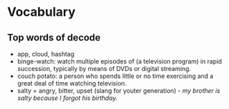 Vocabulary
====

## Top words of decode

- app, cloud, hashtag
- binge-watch: watch multiple episodes of (a television program) in rapid succession, typically by means of DVDs or digital streaming.
- couch potato: a person who spends little or no time exercising and a great deal of time watching television.
- salty = angry, bitter, upset (slang for youter generation) - *my brother is salty because I forgot his birthday.*
